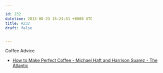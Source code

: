 ```yaml
---

id: 232
datetime: 2013-08-23 15:24:51 +0000 UTC
title: #232
draft: false


---
```


Coffee Advice 

 
 * [How to Make Perfect Coffee - Michael Haft and Harrison Suarez - The Atlantic](http://www.theatlantic.com/health/archive/2013/08/how-to-make-perfect-coffee/278944/)


